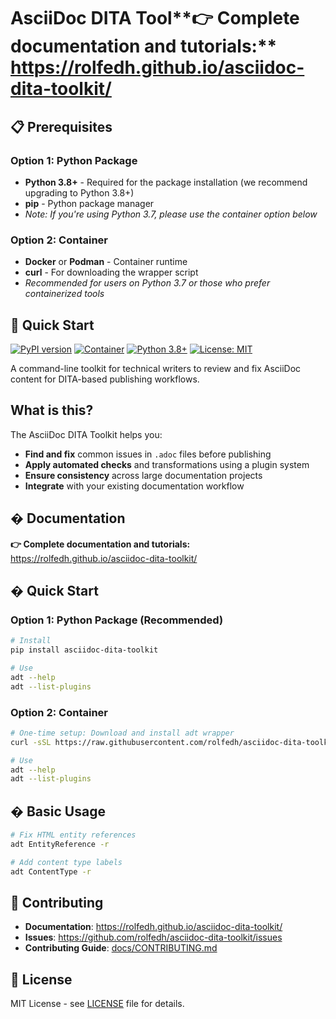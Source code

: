 # AsciiDoc DITA Tool**👉 Complete documentation and tutorials:** https://rolfedh.github.io/asciidoc-dita-toolkit/

## 📋 Prerequisites

### Option 1: Python Package
- **Python 3.8+** - Required for the package installation (we recommend upgrading to Python 3.8+)
- **pip** - Python package manager
- *Note: If you're using Python 3.7, please use the container option below*

### Option 2: Container
- **Docker** or **Podman** - Container runtime
- **curl** - For downloading the wrapper script
- *Recommended for users on Python 3.7 or those who prefer containerized tools*

## 🚀 Quick Start

[![PyPI version](https://img.shields.io/pypi/v/asciidoc-dita-toolkit.svg)](https://pypi.org/project/asciidoc-dita-toolkit/)
[![Container](https://img.shields.io/badge/container-ghcr.io-blue?logo=docker)](https://github.com/rolfedh/asciidoc-dita-toolkit/pkgs/container/asciidoc-dita-toolkit-prod)
[![Python 3.8+](https://img.shields.io/badge/python-3.8+-blue.svg)](https://www.python.org/downloads/)
[![License: MIT](https://img.shields.io/badge/License-MIT-yellow.svg)](https://opensource.org/licenses/MIT)

A command-line toolkit for technical writers to review and fix AsciiDoc content for DITA-based publishing workflows.

##  What is this?

The AsciiDoc DITA Toolkit helps you:

- **Find and fix** common issues in `.adoc` files before publishing
- **Apply automated checks** and transformations using a plugin system
- **Ensure consistency** across large documentation projects
- **Integrate** with your existing documentation workflow

## � Documentation

**👉 Complete documentation and tutorials:** https://rolfedh.github.io/asciidoc-dita-toolkit/

## � Quick Start

### Option 1: Python Package (Recommended)

```sh
# Install
pip install asciidoc-dita-toolkit

# Use
adt --help
adt --list-plugins
```

### Option 2: Container

```sh
# One-time setup: Download and install adt wrapper
curl -sSL https://raw.githubusercontent.com/rolfedh/asciidoc-dita-toolkit/main/scripts/adt-docker -o /usr/local/bin/adt && chmod +x /usr/local/bin/adt

# Use
adt --help
adt --list-plugins
```

## � Basic Usage

```sh
# Fix HTML entity references
adt EntityReference -r

# Add content type labels
adt ContentType -r
```

## 🤝 Contributing

- **Documentation**: https://rolfedh.github.io/asciidoc-dita-toolkit/
- **Issues**: https://github.com/rolfedh/asciidoc-dita-toolkit/issues
- **Contributing Guide**: [docs/CONTRIBUTING.md](docs/CONTRIBUTING.md)

## 📄 License

MIT License - see [LICENSE](LICENSE) file for details.
